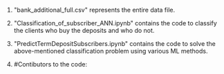 1. "bank_additional_full.csv" represents the entire data file.

2. "Classification_of_subscriber_ANN.ipynb" contains the code to classify the clients who buy the deposits and who do not.

3. "PredictTermDepositSubscribers.ipynb" contains the code to solve the above-mentioned classification problem using various ML methods.

4. #Contibutors to the code: 
